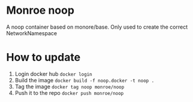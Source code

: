 # Monroe noop

A noop container based on monore/base. Only used to create the correct NetworkNamespace 

# How to update
  1. Login docker hub ```docker login```
  2. Build the image ```docker build -f noop.docker -t noop .```
  3. Tag the image ```docker tag noop monroe/noop```
  4. Push it to the repo ```docker push monroe/noop```
